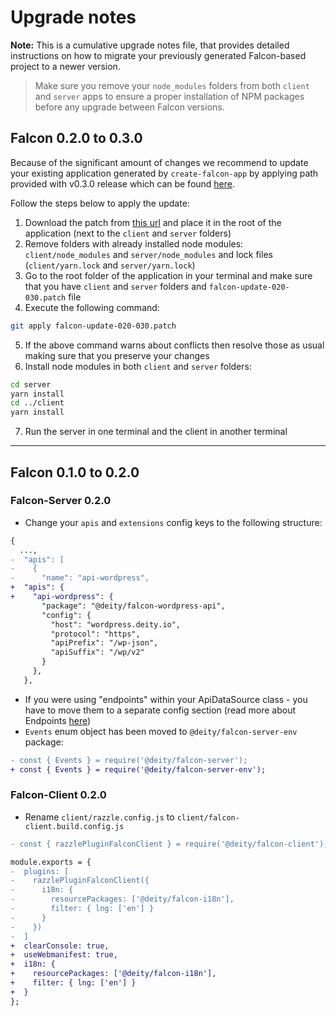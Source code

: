 # Upgrade notes

**Note:** This is a cumulative upgrade notes file, that provides detailed instructions
on how to migrate your previously generated Falcon-based project to a newer version.

> Make sure you remove your `node_modules` folders from both `client` and `server` apps
> to ensure a proper installation of NPM packages before any upgrade between Falcon versions.

## Falcon 0.2.0 to 0.3.0

Because of the significant amount of changes we recommend to update your existing application generated by `create-falcon-app` by applying path provided with v0.3.0 release which can be found [here](https://github.com/deity-io/falcon/releases/download/v0.3.0/falcon-update-020-030.patch).

Follow the steps below to apply the update:

1. Download the patch from [this url](https://github.com/deity-io/falcon/releases/download/v0.3.0/falcon-update-020-030.patch) and place it in the root of the application (next to the `client` and `server` folders)
2. Remove folders with already installed node modules: `client/node_modules` and `server/node_modules` and lock files (`client/yarn.lock` and `server/yarn.lock`)
3. Go to the root folder of the application in your terminal and make sure that you have `client` and `server` folders and `falcon-update-020-030.patch` file
4. Execute the following command:

```bash
git apply falcon-update-020-030.patch
```

5. If the above command warns about conflicts then resolve those as usual making sure that you preserve your changes
6. Install node modules in both `client` and `server` folders:

```bash
cd server
yarn install
cd ../client
yarn install
```

7. Run the server in one terminal and the client in another terminal

---

## Falcon 0.1.0 to 0.2.0

### Falcon-Server 0.2.0

- Change your `apis` and `extensions` config keys to the following structure:

```diff
{
  ...,
-  "apis": [
-    {
-      "name": "api-wordpress",
+  "apis": {
+    "api-wordpress": {
       "package": "@deity/falcon-wordpress-api",
       "config": {
         "host": "wordpress.deity.io",
         "protocol": "https",
         "apiPrefix": "/wp-json",
         "apiSuffix": "/wp/v2"
       }
     },
   },
```

- If you were using "endpoints" within your ApiDataSource class - you have to move them to a separate config
  section (read more about Endpoints [here](https://falcon.deity.io/docs/falcon-server/endpoints))
- `Events` enum object has been moved to `@deity/falcon-server-env` package:

```diff
- const { Events } = require('@deity/falcon-server');
+ const { Events } = require('@deity/falcon-server-env');
```

### Falcon-Client 0.2.0

- Rename `client/razzle.config.js` to `client/falcon-client.build.config.js`

```diff
- const { razzlePluginFalconClient } = require('@deity/falcon-client');

module.exports = {
-  plugins: [
-    razzlePluginFalconClient({
-      i18n: {
-        resourcePackages: ['@deity/falcon-i18n'],
-        filter: { lng: ['en'] }
-      }
-    })
-  ]
+  clearConsole: true,
+  useWebmanifest: true,
+  i18n: {
+    resourcePackages: ['@deity/falcon-i18n'],
+    filter: { lng: ['en'] }
+  }
};
```
